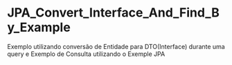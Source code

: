 # JPA_Convert_Interface_And_Find_By_Example
Exemplo utilizando conversão de Entidade para DTO(Interface) durante uma query e Exemplo de Consulta utilizando o Exemple JPA
